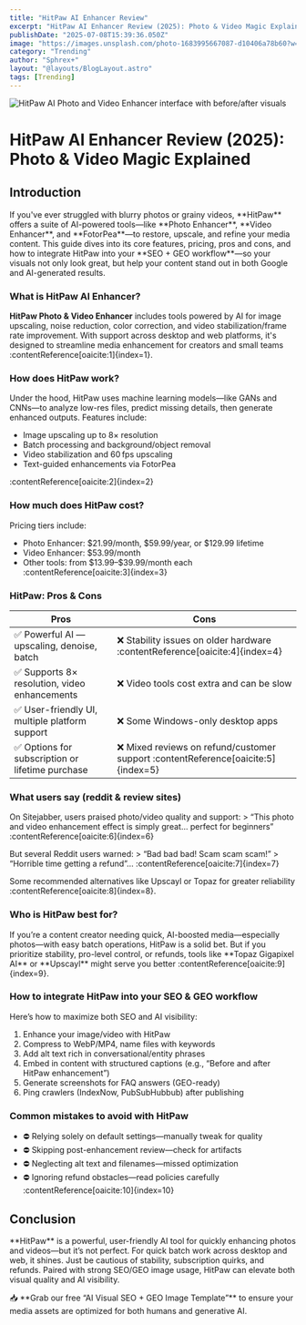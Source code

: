 ```yaml
---
title: "HitPaw AI Enhancer Review"
excerpt: "HitPaw AI Enhancer Review (2025): Photo & Video Magic Explained"
publishDate: "2025-07-08T15:39:36.050Z"
image: "https://images.unsplash.com/photo-1683995667087-d10406a78b60?w=500&auto=format&fit=crop&q=60&ixlib=rb-4.1.0&ixid=M3wxMjA3fDB8MHxzZWFyY2h8MTZ8fGFpJTIwaW1hZ2UlMjBlbmhhbmNlcnN8ZW58MHx8MHx8fDA%3D"
category: "Trending"
author: "Sphrex+"
layout: "@layouts/BlogLayout.astro"
tags: [Trending]
---
```


<img src="https://images.unsplash.com/photo-1683995667087-d10406a78b60?w=500&auto=format&fit=crop&q=60&ixlib=rb-4.1.0&ixid=M3wxMjA3fDB8MHxzZWFyY2h8MTZ8fGFpJTIwaW1hZ2UlMjBlbmhhbmNlcnN8ZW58MHx8MHx8fDA%3D" alt="HitPaw AI Photo and Video Enhancer interface with before/after visuals" />

<h1 id="hitpaw-ai-enhancer-review">HitPaw AI Enhancer Review (2025): Photo & Video Magic Explained</h1>

<h2 id="introduction">Introduction</h2>
<p>If you've ever struggled with blurry photos or grainy videos, **HitPaw** offers a suite of AI-powered tools—like **Photo Enhancer**, **Video Enhancer**, and **FotorPea**—to restore, upscale, and refine your media content. This guide dives into its core features, pricing, pros and cons, and how to integrate HitPaw into your **SEO + GEO workflow**—so your visuals not only look great, but help your content stand out in both Google and AI-generated results.</p>

<h3 id="what-is-hitpaw-ai-enhancer">What is HitPaw AI Enhancer?</h3>
<p><strong>HitPaw Photo & Video Enhancer</strong> includes tools powered by AI for image upscaling, noise reduction, color correction, and video stabilization/frame rate improvement. With support across desktop and web platforms, it's designed to streamline media enhancement for creators and small teams :contentReference[oaicite:1]{index=1}.</p>

<h3 id="how-does-hitpaw-work">How does HitPaw work?</h3>
<p>Under the hood, HitPaw uses machine learning models—like GANs and CNNs—to analyze low-res files, predict missing details, then generate enhanced outputs. Features include:
<ul>
<li>Image upscaling up to 8× resolution</li>
<li>Batch processing and background/object removal</li>
<li>Video stabilization and 60 fps upscaling</li>
<li>Text-guided enhancements via FotorPea</li>
</ul> :contentReference[oaicite:2]{index=2}</p>

<h3 id="how-much-does-hitpaw-cost">How much does HitPaw cost?</h3>
<p>Pricing tiers include:
<ul>
<li>Photo Enhancer: $21.99/month, $59.99/year, or $129.99 lifetime</li>
<li>Video Enhancer: $53.99/month</li>
<li>Other tools: from $13.99–$39.99/month each :contentReference[oaicite:3]{index=3}</li>
</ul></p>

<h3 id="hitpaw-pros-and-cons">HitPaw: Pros & Cons</h3>
<table>
<thead><tr><th>Pros</th><th>Cons</th></tr></thead>
<tbody>
<tr><td>✅ Powerful AI — upscaling, denoise, batch</td><td>❌ Stability issues on older hardware :contentReference[oaicite:4]{index=4}</td></tr>
<tr><td>✅ Supports 8× resolution, video enhancements</td><td>❌ Video tools cost extra and can be slow</td></tr>
<tr><td>✅ User-friendly UI, multiple platform support</td><td>❌ Some Windows-only desktop apps</td></tr>
<tr><td>✅ Options for subscription or lifetime purchase</td><td>❌ Mixed reviews on refund/customer support :contentReference[oaicite:5]{index=5}</td></tr>
</tbody>
</table>

<h3 id="real-user-feedback">What users say (reddit & review sites)</h3>
<p>On Sitejabber, users praised photo/video quality and support:  
> “This photo and video enhancement effect is simply great… perfect for beginners” :contentReference[oaicite:6]{index=6}</p>
<p>But several Reddit users warned:  
> “Bad bad bad! Scam scam scam!”  
> “Horrible time getting a refund”… :contentReference[oaicite:7]{index=7}</p>
<p>Some recommended alternatives like Upscayl or Topaz for greater reliability :contentReference[oaicite:8]{index=8}.</p>

<h3 id="who-is-hitpaw-best-for">Who is HitPaw best for?</h3>
<p>If you’re a content creator needing quick, AI-boosted media—especially photos—with easy batch operations, HitPaw is a solid bet. But if you prioritize stability, pro-level control, or refunds, tools like **Topaz Gigapixel AI** or **Upscayl** might serve you better :contentReference[oaicite:9]{index=9}.</p>

<h3 id="how-to-integrate-hitpaw-into-your-seo-geo-workflow">How to integrate HitPaw into your SEO & GEO workflow</h3>
<p>Here’s how to maximize both SEO and AI visibility:
<ol>
<li>Enhance your image/video with HitPaw</li>
<li>Compress to WebP/MP4, name files with keywords</li>
<li>Add alt text rich in conversational/entity phrases</li>
<li>Embed in content with structured captions (e.g., “Before and after HitPaw enhancement”)</li>
<li>Generate screenshots for FAQ answers (GEO-ready)</li>
<li>Ping crawlers (IndexNow, PubSubHubbub) after publishing</li>
</ol></p>

<h3 id="common-mistakes">Common mistakes to avoid with HitPaw</h3>
<ul>
<li>⛔ Relying solely on default settings—manually tweak for quality</li>
<li>⛔ Skipping post-enhancement review—check for artifacts</li>
<li>⛔ Neglecting alt text and filenames—missed optimization</li>
<li>⛔ Ignoring refund obstacles—read policies carefully :contentReference[oaicite:10]{index=10}</li>
</ul>

<h2 id="conclusion">Conclusion</h2>
<p>**HitPaw** is a powerful, user-friendly AI tool for quickly enhancing photos and videos—but it’s not perfect. For quick batch work across desktop and web, it shines. Just be cautious of stability, subscription quirks, and refunds. Paired with strong SEO/GEO image usage, HitPaw can elevate both visual quality and AI visibility.</p>

<p>📥 **Grab our free “AI Visual SEO + GEO Image Template”** to ensure your media assets are optimized for both humans and generative AI.</p>

